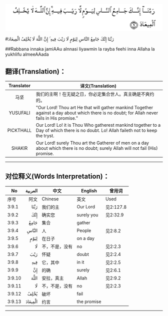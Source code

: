 ![003:009](images/003_009.gif)

#رَبَّنَا إِنَّكَ جَامِعُ النَّاسِ لِيَوْمٍ لَا رَيْبَ فِيهِ ۚ إِنَّ اللَّهَ لَا يُخْلِفُ الْمِيعَادَ 

##Rabbana innaka jamiAAu alnnasi liyawmin la rayba feehi inna Allaha la yukhlifu almeeAAada 

## 翻译(Translation)：

| Translator | 译文(Translation)                                            |
| :--------: | ------------------------------------------------------------ |
|    马坚    | 我们的主啊！在无疑之日，你必定集合世人。真主确是不爽约的。   |
|  YUSUFALI  | "Our Lord! Thou art He that will gather mankind Together against a day about which there is no doubt; for Allah never fails in His promise." |
| PICKTHALL  | Our Lord! Lo! it is Thou Who gatherest mankind together to a Day of which there is no doubt. Lo! Allah faileth not to keep the tryst. |
|   SHAKIR   | Our Lord! surely Thou art the Gatherer of men on a day about which there is no doubt; surely Allah will not fail (His) promise. |

---

## 对位释义(Words Interpretation)：

| No   | العربية | 中文    | English | 曾用词 |
| ---- | ------: | ------- | ------- | ------ |
| 序号 |    阿文 | Chinese | 英文    | Used   |
| 3:9.1  | رَبَّنَا    | 我们的主       | Our Lord    | 见2:127.8 |
| 3:9.2  | إِنَّكَ     | 确实您         | surely you  | 见2:32.9  |
| 3:9.3  | جَامِعُ    | 集合           | gather      |           |
| 3:9.4  | النَّاسِ   | 人             | People      | 见2:8.2   |
| 3:9.5  | لِيَوْمٍ    | 在日子         | on a day    |           |
| 3:9.6  | لَا      | 不，不是，没有 | no          | 见2:2.3   |
| 3:9.7  | رَيْبَ     | 怀疑           | doubt       | 见2:2.4   |
| 3:9.8  | فِيهِ     | 它，其中       | in it       | 见2:2.5   |
| 3:9.9  | إِنَّ      | 的确           | surely      | 见2:6.1   |
| 3:9.10 | اللَّهَ    | 安拉，真主     | Allah       | 见2:9.2 |
| 3:9.11 | لَا      | 不，不是，没有 | no          | 见2:2.3   |
| 3:9.12 | يُخْلِفُ    | 破坏           | fail        |           |
| 3:9.13 | الْمِيعَادَ | 约言           | the promise |           |

---
